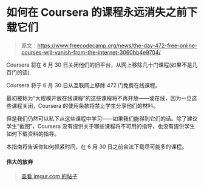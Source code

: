 # 如何在 Coursera 的课程永远消失之前下载它们

> 原文：<https://www.freecodecamp.org/news/the-day-472-free-online-courses-will-vanish-from-the-internet-3060bb4e9704/>

Coursera 将在 6 月 30 日关闭他们的旧平台，从网上移除几十门课程(如果不是几百门的话)

Coursera 将于 6 月 30 日从互联网上移除 472 门免费在线课程。

最初被称为“大规模开放在线课程”的这些课程将不再开放——或在线，因为一旦这些课程关闭，Coursera 的使用条款将禁止学生分享他们的材料。

但是我们仍然可以私下从这些课程中学习——如果我们能得到它们的话。除了建议学生“截图”，Coursera 没有提供关于哪些课程将不可用的指导，也没有提供学生如何下载资料的指导。

本指南将告诉你如何抓紧时间，在 6 月 30 日之前合法下载尽可能多的课程。

#### 伟大的放弃

> [查看 imgur.com 的帖子](https://imgur.com/Is7LHCm)